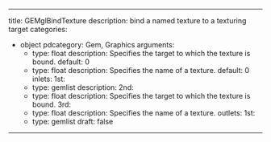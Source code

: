 
---
title: GEMglBindTexture
description: bind a named texture to a texturing target
categories:
  - object
pdcategory: Gem, Graphics
arguments:
    - type: float
      description: Specifies the target to which the texture is bound.
      default: 0
    - type: float
      description: Specifies the name of a texture.
      default: 0
inlets:
  1st:
    - type: gemlist
      description:
  2nd:
    - type: float
      description: Specifies the target to which the texture is bound.
  3rd:
    - type: float
      description: Specifies the name of a texture.
outlets:
  1st:
    - type: gemlist
draft: false
---

